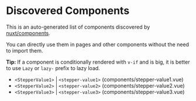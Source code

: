 # Discovered Components

This is an auto-generated list of components discovered by [nuxt/components](https://github.com/nuxt/components).

You can directly use them in pages and other components without the need to import them.

**Tip:** If a component is conditionally rendered with `v-if` and is big, it is better to use `Lazy` or `lazy-` prefix to lazy load.

- `<StepperValue1>` | `<stepper-value1>` (components/stepper-value1.vue)
- `<StepperValue2>` | `<stepper-value2>` (components/stepper-value2.vue)
- `<StepperValue3>` | `<stepper-value3>` (components/stepper-value3.vue)
